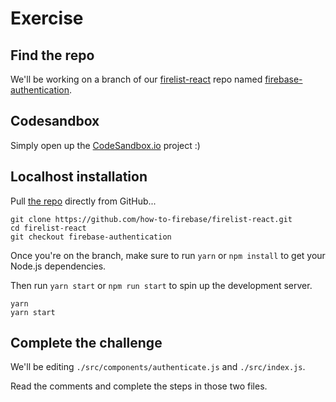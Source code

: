 # Exercise

## Find the repo

We'll be working on a branch of our [firelist-react](https://github.com/how-to-firebase/firelist-react) repo named [firebase-authentication](https://github.com/how-to-firebase/firelist-react/tree/master).

## Codesandbox

Simply open up the [CodeSandbox.io](https://codesandbox.io/s/github/how-to-firebase/firelist-react/tree/firebase-authentication) project :\)

## Localhost installation

Pull [the repo](https://github.com/how-to-firebase/firelist-react) directly from GitHub...

```text
git clone https://github.com/how-to-firebase/firelist-react.git
cd firelist-react
git checkout firebase-authentication
```

Once you're on the branch, make sure to run `yarn` or `npm install` to get your Node.js dependencies.

Then run `yarn start` or `npm run start` to spin up the development server.

```text
yarn
yarn start
```

## Complete the challenge

We'll be editing `./src/components/authenticate.js` and `./src/index.js`.

Read the comments and complete the steps in those two files.

